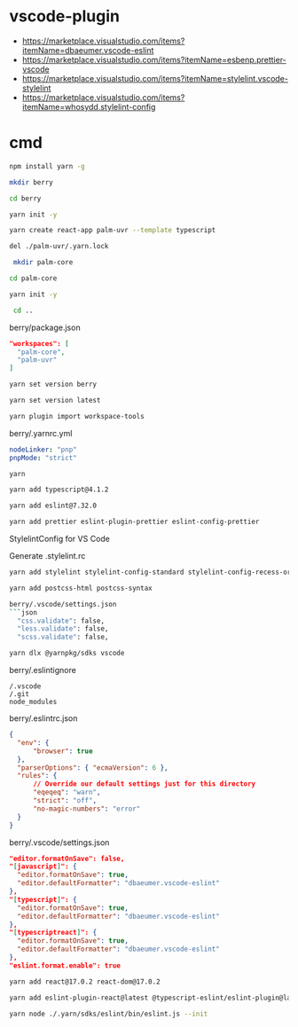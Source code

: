 # vscode-plugin
- https://marketplace.visualstudio.com/items?itemName=dbaeumer.vscode-eslint
- https://marketplace.visualstudio.com/items?itemName=esbenp.prettier-vscode
- https://marketplace.visualstudio.com/items?itemName=stylelint.vscode-stylelint
- https://marketplace.visualstudio.com/items?itemName=whosydd.stylelint-config


# cmd

```sh
npm install yarn -g
 ```

 ```sh
 mkdir berry
 ```

 ```sh
 cd berry
 ```

 ```sh
 yarn init -y
 ```
 
 ```sh
 yarn create react-app palm-uvr --template typescript
 ```

 ```sh
del ./palm-uvr/.yarn.lock
```
 
```sh
 mkdir palm-core
 ```

 ```sh
 cd palm-core
 ```

 ```sh
 yarn init -y
 ```

```sh
 cd ..
 ```

berry/package.json
 ```json
 "workspaces": [
   "palm-core",
   "palm-uvr"
 ]
 ```

```sh
yarn set version berry
```

```sh
yarn set version latest
```

```sh
yarn plugin import workspace-tools
```

berry/.yarnrc.yml
```yml
nodeLinker: "pnp"
pnpMode: "strict"
```

```sh
yarn
```

```sh
yarn add typescript@4.1.2
```

```sh
yarn add eslint@7.32.0
```

```sh
yarn add prettier eslint-plugin-prettier eslint-config-prettier
```

StylelintConfig for VS Code

Generate .stylelint.rc

```sh
yarn add stylelint stylelint-config-standard stylelint-config-recess-order stylelint-config-prettier
```

```sh
yarn add postcss-html postcss-syntax

berry/.vscode/settings.json
```json  
  "css.validate": false,
  "less.validate": false,
  "scss.validate": false,
```

```sh
yarn dlx @yarnpkg/sdks vscode
```

berry/.eslintignore
```
/.vscode
/.git
node_modules
```

berry/.eslintrc.json
```json
{
  "env": {
      "browser": true
  },
  "parserOptions": { "ecmaVersion": 6 },
  "rules": {
      // Override our default settings just for this directory
      "eqeqeq": "warn",
      "strict": "off",
      "no-magic-numbers": "error"
  }
}
```

berry/.vscode/settings.json
```json
"editor.formatOnSave": false,
"[javascript]": {
  "editor.formatOnSave": true,
  "editor.defaultFormatter": "dbaeumer.vscode-eslint"
},
"[typescript]": {
  "editor.formatOnSave": true,
  "editor.defaultFormatter": "dbaeumer.vscode-eslint"
},
"[typescriptreact]": {
  "editor.formatOnSave": true,
  "editor.defaultFormatter": "dbaeumer.vscode-eslint"
},
"eslint.format.enable": true
```

```sh
yarn add react@17.0.2 react-dom@17.0.2
```

```sh
yarn add eslint-plugin-react@latest @typescript-eslint/eslint-plugin@latest eslint-config-standard@latest eslint@7.12.1 eslint-plugin-import@2.22.1 eslint-plugin-node@11.1.0 eslint-plugin-promise@5.0.0 @typescript-eslint/parser@latest
```

```sh
yarn node ./.yarn/sdks/eslint/bin/eslint.js --init
```
